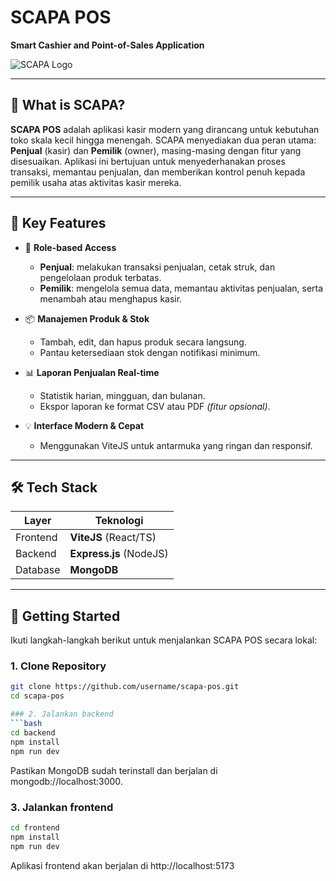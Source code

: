 # SCAPA POS

**Smart Cashier and Point-of-Sales Application**

![SCAPA Logo](assets/scapa-logo.png) <!-- Ganti dengan logo atau hapus jika belum ada -->

---

## 🧾 What is SCAPA?

**SCAPA POS** adalah aplikasi kasir modern yang dirancang untuk kebutuhan toko skala kecil hingga menengah. SCAPA menyediakan dua peran utama: **Penjual** (kasir) dan **Pemilik** (owner), masing-masing dengan fitur yang disesuaikan. Aplikasi ini bertujuan untuk menyederhanakan proses transaksi, memantau penjualan, dan memberikan kontrol penuh kepada pemilik usaha atas aktivitas kasir mereka.

---

## 🎯 Key Features

- 🔐 **Role-based Access**
  - **Penjual**: melakukan transaksi penjualan, cetak struk, dan pengelolaan produk terbatas.
  - **Pemilik**: mengelola semua data, memantau aktivitas penjualan, serta menambah atau menghapus kasir.

- 📦 **Manajemen Produk & Stok**
  - Tambah, edit, dan hapus produk secara langsung.
  - Pantau ketersediaan stok dengan notifikasi minimum.

- 📊 **Laporan Penjualan Real-time**
  - Statistik harian, mingguan, dan bulanan.
  - Ekspor laporan ke format CSV atau PDF *(fitur opsional)*.

- 💡 **Interface Modern & Cepat**
  - Menggunakan ViteJS untuk antarmuka yang ringan dan responsif.

---

## 🛠️ Tech Stack

| Layer       | Teknologi               |
|-------------|-------------------------|
| Frontend    | **ViteJS** (React/TS)   |
| Backend     | **Express.js** (NodeJS) |
| Database    | **MongoDB**             |

---

## 🚀 Getting Started

Ikuti langkah-langkah berikut untuk menjalankan SCAPA POS secara lokal:

### 1. Clone Repository

```bash
git clone https://github.com/username/scapa-pos.git
cd scapa-pos

### 2. Jalankan backend
```bash
cd backend
npm install
npm run dev
```
Pastikan MongoDB sudah terinstall dan berjalan di mongodb://localhost:3000.
### 3. Jalankan frontend

```bash
cd frontend
npm install
npm run dev
```
Aplikasi frontend akan berjalan di http://localhost:5173
